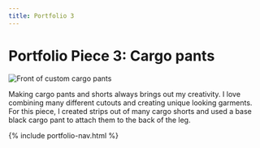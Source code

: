 ```yaml
---
title: Portfolio 3
---
```


# Portfolio Piece 3: Cargo pants

<section class="grid">

<article class="grid">
    <img src="{{ site.baseurl }}/assets/img/cargo-pants.jpg" alt="Front of custom cargo pants">
</article>

<div markdown="1">

Making cargo pants and shorts always brings out my creativity. I love combining many different cutouts and creating unique looking garments. For this piece, I created strips out of many cargo shorts and used a base black cargo pant to attach them to the back of the leg.

{% include portfolio-nav.html %}

</div>
</section>